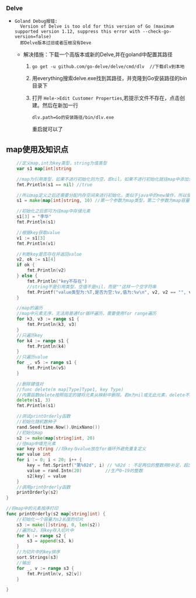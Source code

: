 ### Delve

- ```
  Goland Debug报错:
  	Version of Delve is too old for this version of Go (maximum supported version 1.12, suppress this error with --check-go-version=false)
  	即Delve版本过旧或者压根没有Deve
  ```

  - 解决措施：下载一个高版本或新的Delve,并在goland中配置其路径

    1. ```
       go get -u github.com/go-delve/delve/cmd/dlv	//下载dlv到本地
       ```

    2. 用everything搜索delve.exe找到其路径，并克隆到Go安装路径的bin目录下

    3. 打开 `Hele->Edit Customer Properties`,若提示文件不存在，点击创建。然后在新加一行 

       ```
       dlv.path=Go的安装路径/bin/dlv.exe
       ```

        重启就可以了

## map使用及知识点

```go
	//定义map,int为key类型，string为值类型
	var s1 map[int]string

	//map为引用类型，如果不进行初始化则为空，即nil，如果不进行初始化就往map中添加元素，则会报错
	fmt.Println(s1 == nil) //true

	//所以map定义之后还需要分配内存空间来进行初始化，类似于java中的new操作，所以使用make来分配内存空间进行初始化
	s1 = make(map[int]string, 10) //第一个参数为map类型，第二个参数为map容量，超出容量会动态扩容

	//初始化之后即可为往map中存储元素
	s1[3] = "李华"
	fmt.Println(s1)

	//根据key获取value
	v1 := s1[3]
	fmt.Println(v1)

	//判断key是否存在并返回value
	v2, ok := s1[4]
	if ok {
		fmt.Println(v2)
	} else {
		fmt.Println("key不存在")
		//string不是引用类型，空值不是nil，而是""这样一个空字符串
		fmt.Printf("value类型为:%T,是否为空:%v,值为:%v\n", v2, v2 == "", v2)
	}

	//map的遍历
	//map中元素无序，无法用普通for循环遍历，需要使用for range遍历
	for k3, v3 := range s1 {
		fmt.Println(k3, v3)
	}
	//只遍历key
	for k4 := range s1 {
		fmt.Println(k4)
	}
	//只遍历value
	for _, v5 := range s1 {
		fmt.Println(v5)
	}

	//删除键值对
	//func delete(m map[Type]Type1, key Type)
	//内置函数delete按照指定的键将元素从映射中删除。若m为nil或无此元素，delete不进行操作。
	delete(s1, 3)
	fmt.Println(s1)

	//测试printOrderly函数
	//初始化随机数种子
	rand.Seed(time.Now().UnixNano())
	//初始化map
	s2 := make(map[string]int, 20)
	//往map中填充元素
	var key string //将key与value放在for循环外避免重复定义
	var value int
	for i := 0; i < 20; i++ {
		key = fmt.Sprintf("第%02d", i) // %02d : 不足两位的整数用0补足，超出或等于两位的整数正常输出
		value = rand.Intn(20)         //生产0~19的整数
		s2[key] = value
	}
	//调用printOrderly函数
	printOrderly(s2)
}

//将map中的元素按序打印
func printOrderly(s2 map[string]int) {
	//初始化一个容量为s2长度的切片
	s3 := make([]string, 0, len(s2))
	//遍历s2，将key存入切片中
	for k := range s2 {
		s3 = append(s3, k)
	}
	//为切片中的key排序
	sort.Strings(s3)
	//输出
	for _, v := range s3 {
		fmt.Println(v, s2[v])
	}

}
```